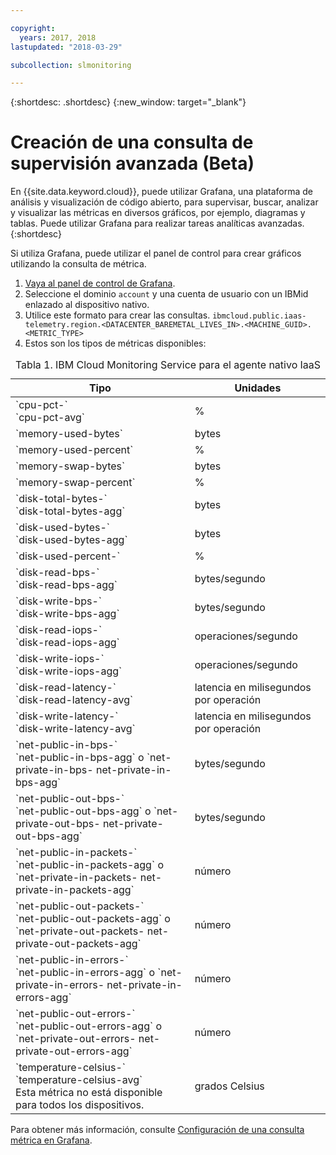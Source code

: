 ```yaml
---

copyright:
  years: 2017, 2018
lastupdated: "2018-03-29"

subcollection: slmonitoring

---
```


{:shortdesc: .shortdesc}
{:new_window: target="_blank"}

# Creación de una consulta de supervisión avanzada (Beta)

En {{site.data.keyword.cloud}}, puede utilizar Grafana, una plataforma de análisis y visualización de código abierto, para supervisar, buscar, analizar y visualizar las métricas en diversos gráficos, por ejemplo, diagramas y tablas. Puede utilizar Grafana para realizar tareas analíticas avanzadas.
{:shortdesc}

Si utiliza Grafana, puede utilizar el panel de control para crear gráficos utilizando la consulta de métrica.
1. [Vaya al panel de control de Grafana](/docs/services/cloud-monitoring/grafana?topic=services/cloud-monitoring-navigating_grafana#navigating_grafana).
2. Seleccione el dominio `account` y una cuenta de usuario con un IBMid enlazado al dispositivo nativo.
3. Utilice este formato para crear las consultas.
`ibmcloud.public.iaas-telemetry.region.<DATACENTER_BAREMETAL_LIVES_IN>.<MACHINE_GUID>.<METRIC_TYPE>`
4. Estos son los tipos de métricas disponibles:
<table>
   <CAPTION>Tabla 1. IBM Cloud Monitoring Service para el agente nativo IaaS</CAPTION>
   <THEAD>
   <TR>
   <th>Tipo</th>
     <th>Unidades</th>
   </TR>
   </THEAD>
   <TBODY>
     <tr>
       <td>`cpu-pct-<id>`<br>`cpu-pct-avg`</td>
       <td>%</td>
     </tr>
     <tr>
       <td>`memory-used-bytes`</td>
       <td>bytes</td>
     </tr>
   <tr>
       <td>`memory-used-percent`</td>
       <td>%</td>
     </tr>
     <tr>
       <td>`memory-swap-bytes`</td>
       <td>bytes</td>
     </tr>
     <tr>
       <td>`memory-swap-percent`</td>
       <td>%</td>
     </tr>
     <tr>
       <td>`disk-total-bytes-<id>` <br>`disk-total-bytes-agg`</td>
       <td>bytes</td>
     </tr>
     <tr>
       <td>`disk-used-bytes-<id>` <br>`disk-used-bytes-agg`</td>
       <td>bytes</td>
     </tr>
   <tr>
       <td>`disk-used-percent-<id>`</td>
       <td>%</td>
     </tr>
     <tr>
       <td>`disk-read-bps-<id>` <br>`disk-read-bps-agg`</td>
       <td>bytes/segundo</td>
     </tr>
     <tr>
       <td>`disk-write-bps-<id>`<br>`disk-write-bps-agg`</td>
       <td>bytes/segundo</td>
     </tr>
     <tr>
       <td>`disk-read-iops-<id>`<br>`disk-read-iops-agg`</td>
       <td>operaciones/segundo</td>
     </tr>
      <tr>
       <td>`disk-write-iops-<id>`<br>`disk-write-iops-agg`</td>
       <td>operaciones/segundo</td>
     </tr>
     <tr>
       <td>`disk-read-latency-<id>`<br>`disk-read-latency-avg`</td>
       <td>latencia en milisegundos por operación</td>
     </tr>
    <tr>
       <td>`disk-write-latency-<id>`<br>`disk-write-latency-avg`</td>
       <td>latencia en milisegundos por operación</td>
     </tr>
     <tr>
       <td>`net-public-in-bps-<id>`<br>`net-public-in-bps-agg` o `net-private-in-bps-<id>
net-private-in-bps-agg`</td>
       <td>bytes/segundo</td>
     </tr>
      <tr>
       <td>`net-public-out-bps-<id>`<br>`net-public-out-bps-agg` o `net-private-out-bps-<id>
net-private-out-bps-agg`</td>
       <td>bytes/segundo</td>
     </tr>
     <tr>
       <td>`net-public-in-packets-<id>`<br>`net-public-in-packets-agg` o `net-private-in-packets-<id> net-private-in-packets-agg`</td>
       <td>número</td>
     </tr>
   <tr>
       <td>`net-public-out-packets-<id>`<br>`net-public-out-packets-agg` o `net-private-out-packets-<id> net-private-out-packets-agg`</td>
       <td>número</td>
     </tr>
   <tr>
       <td>`net-public-in-errors-<id>` <br>`net-public-in-errors-agg` o `net-private-in-errors-<id> net-private-in-errors-agg`</td>
       <td>número</td>
     </tr>
      <tr>
       <td>`net-public-out-errors-<id>` <br>`net-public-out-errors-agg` o `net-private-out-errors-<id> net-private-out-errors-agg`</td>
       <td>número</td>
     </tr>
    <tr>
       <td>`temperature-celsius-<id>` <br>`temperature-celsius-avg`
         <br>Esta métrica no está disponible para todos los dispositivos.</td>
       <td>grados Celsius</td>
     </tr>
   </TBODY>
   </table>

Para obtener más información, consulte [Configuración de una consulta métrica en Grafana](/docs/services/cloud-monitoring/grafana?topic=services/cloud-monitoring-define_query#define_query).
